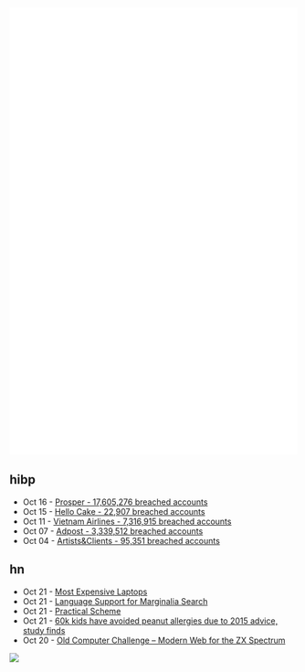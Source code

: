 ![Metrics](https://raw.githubusercontent.com/phixion/phixion/master/metrics.svg)

## hibp

<!--
for https://github.com/phixion/phixion/blob/main/.github/workflows/feeds.yml
-->
<!--START_SECTION:haveibeenpwnd-->
- Oct 16 - [Prosper - 17,605,276 breached accounts](https://haveibeenpwned.com/Breach/Prosper)
- Oct 15 - [Hello Cake - 22,907 breached accounts](https://haveibeenpwned.com/Breach/HelloCake)
- Oct 11 - [Vietnam Airlines - 7,316,915 breached accounts](https://haveibeenpwned.com/Breach/VietnamAirlines)
- Oct 07 - [Adpost - 3,339,512 breached accounts](https://haveibeenpwned.com/Breach/Adpost)
- Oct 04 - [Artists&Clients - 95,351 breached accounts](https://haveibeenpwned.com/Breach/ArtistsNClients)
<!--END_SECTION:haveibeenpwnd-->

## hn

<!--
for https://github.com/phixion/phixion/blob/main/.github/workflows/feeds.yml
-->
<!--START_SECTION:hn-->
- Oct 21 - [Most Expensive Laptops](https://comparelaptopprices.com/lists/most-expensive-laptops/)
- Oct 21 - [Language Support for Marginalia Search](https://www.marginalia.nu/log/a_126_multilingual/)
- Oct 21 - [Practical Scheme](https://practical-scheme.net/index.html#docs)
- Oct 21 - [60k kids have avoided peanut allergies due to 2015 advice, study finds](https://www.cbsnews.com/news/peanut-allergies-60000-kids-avoided-2015-advice/)
- Oct 20 - [Old Computer Challenge – Modern Web for the ZX Spectrum](https://0x00.cl/blog/2025/occ-2025/)
<!--END_SECTION:hn-->

<!--
for https://yhype.me
-->
![](https://hit.yhype.me/github/profile?user_id=13013670)
